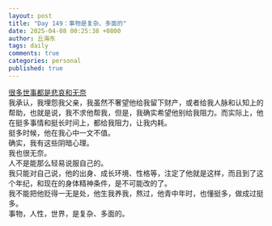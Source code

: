 ```yaml
---
layout: post
title: "Day 149：事物是复杂、多面的"
date: 2025-04-08 00:25:38 +0800
author: 丘海东 
tags: daily
comments: true
categories: personal
published: true
---
```

[很多世事都是悲哀和无奈](https://qiuhaidong.github.io/blog/2025/01/27/henduoshishidushibeiaihewunai/)  
我承认，我埋怨我父亲，我虽然不奢望他给我留下财产，或者给我人脉和认知上的帮助，也就是说，我不求他帮我，但是，我确实希望他别给我阻力。而实际上，他在挺多事情和挺长时间上，都给我阻力，让我内耗。  
挺多时候，他在我心中一文不值。  
确实，我有这些阴暗心理。  
我也很无奈。  
人不是能那么轻易说服自己的。  
我只能对自己说，他的出身、成长环境、性格等，注定了他就是这样，而且到了这个年纪，和现在的身体精神条件，是不可能改的了。  
我不能把他贬得一无是处，他生我养我，熬过，他青中年时，也懂挺多，做成过挺多。  
事物，人性，世界，是复杂、多面的。
